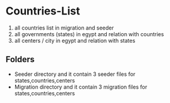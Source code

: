 <h1>Countries-List</h1>
<ol>
  <li>all countries list in migration and seeder</li>
  <li>all governments (states) in egypt and relation with countries</li>
  <li>all centers / city in egypt and relation with states</li>
</ol>

<h2>Folders</h2>
<ul>
  <li>Seeder directory and it contain 3 seeder files for states,countries,centers</li>
  <li>Migration directory and it contain 3 migration files for states,countries,centers</li>
</ul>
